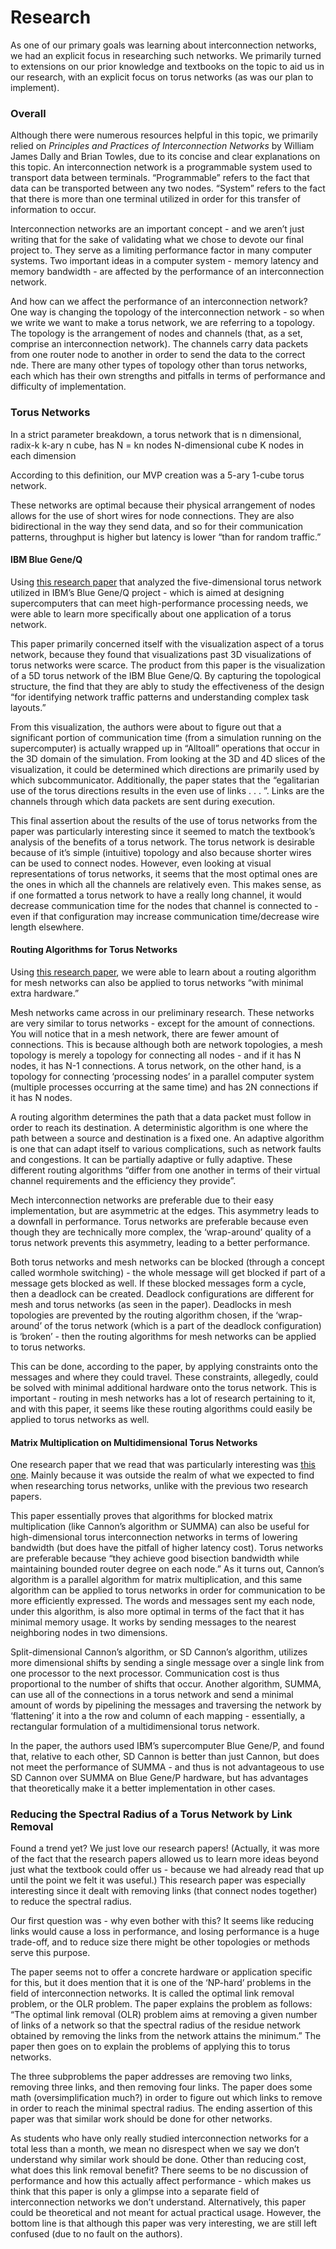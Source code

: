 # Research

As one of our primary goals was learning about interconnection networks, we had an explicit focus in researching such networks. We primarily turned to extensions on our prior knowledge and textbooks on the topic to aid us in our research, with an explicit focus on torus networks (as was our plan to implement).

### Overall
Although there were numerous resources helpful in this topic, we primarily relied on *Principles and Practices of Interconnection Networks* by William James Dally and Brian Towles, due to its concise and clear explanations on this topic.
An interconnection network is a programmable system used to transport data between terminals. “Programmable” refers to the fact that data can be transported between any two nodes. “System” refers to the fact that there is more than one terminal utilized in order for this transfer of information to occur.

Interconnection networks are an important concept - and we aren’t just writing that for the sake of validating what we chose to devote our final project to. They serve as a limiting performance factor in many computer systems. Two important ideas in a computer system - memory latency and memory bandwidth - are affected by the performance of an interconnection network.

And how can we affect the performance of an interconnection network? One way is changing the topology of the interconnection network - so when we write we want to make a torus network, we are referring to a topology. The topology is the arrangement of nodes and channels (that, as a set, comprise an interconnection network). The channels carry data packets from one router node to another in order to send the data to the correct nde. There are many other types of topology other than torus networks, each which has their own strengths and pitfalls in terms of performance and difficulty of implementation.

### Torus Networks
In a strict parameter breakdown, a torus network that is
	n dimensional,
	radix-k
	k-ary n cube,
has
	N = kn nodes
	N-dimensional cube
	K nodes in each dimension
  
According to this definition, our MVP creation was a 5-ary 1-cube torus network.

These networks are optimal because their physical arrangement of nodes allows for the use of short wires for node connections. They are also bidirectional in the way they send data, and so for their communication patterns, throughput is higher but latency is lower “than for random traffic.”

#### IBM Blue Gene/Q

Using [this research paper](http://www.idav.ucdavis.edu/~ki/publications/vpa2014.pdf) that analyzed the five-dimensional torus network utilized in IBM’s Blue Gene/Q project - which is aimed at designing supercomputers that can meet high-performance processing needs, we were able to learn more specifically about one application of a torus network.

This paper primarily concerned itself with the visualization aspect of a torus network, because they found that visualizations past 3D visualizations of torus networks were scarce. The product from this paper is the visualization of a 5D torus network of the IBM Blue Gene/Q. By capturing the topological structure, the find that they are ably to study the effectiveness of the design “for identifying network traffic patterns and understanding complex task layouts.”

From this visualization, the authors were about to figure out that a significant portion of communication time (from a simulation running on the supercomputer) is actually wrapped up in  “Alltoall” operations that occur in the 3D domain of the simulation. From looking at the 3D and 4D slices of the visualization, it could be determined which directions are primarily used by which subcommunicator. Additionally, the paper states that the “egalitarian use of the torus directions results in the even use of links . . . ”. Links are the channels through which data packets are sent during execution.

This final assertion about the results of the use of torus networks from the paper was particularly interesting since it seemed to match the textbook’s analysis of the benefits of a torus network. The torus network is desirable because of it’s simple (intuitive) topology and also because shorter wires can be used to connect nodes. However, even looking at visual representations of torus networks, it seems that the most optimal ones are the ones in which all the channels are relatively even. This makes sense, as if one formatted a torus network to have a really long channel, it would decrease communication time for the nodes that channel is connected to - even if that configuration may increase communication time/decrease wire length elsewhere.

#### Routing Algorithms for Torus Networks

Using [this research paper](http://spirit.cs.ucdavis.edu/pubs/conf/hipc-torus.pdf), we were able to learn about a routing algorithm for mesh networks can also be applied to torus networks “with minimal extra hardware.”

Mesh networks came across in our preliminary research. These networks are very similar to torus networks - except for the amount of connections. You will notice that in a mesh network, there are fewer amount of connections. This is because although both are network topologies, a mesh topology is merely a topology for connecting all nodes - and if it has N nodes, it has N-1 connections. A torus network, on the other hand, is a topology for connecting ‘processing nodes’ in a parallel computer system (multiple processes occurring at the same time) and has 2N connections if it has N nodes.

A routing algorithm determines the path that a data packet must follow in order to reach its destination. A deterministic algorithm  is one where the path between a source and destination is a fixed one. An adaptive algorithm is one that can adapt itself to various complications, such as network faults and congestions. It can be partially adaptive or fully adaptive. These different routing algorithms “differ from one another in terms of their virtual channel requirements and the efficiency they provide”.

Mech interconnection networks are preferable due to their easy implementation, but are asymmetric at the edges. This asymmetry leads to a downfall in performance. Torus networks are preferable because even though they are technically more complex, the ‘wrap-around’ quality of a torus network prevents this asymmetry, leading to a better performance. 

Both torus networks and mesh networks can be blocked (through a concept called wormhole switching) - the whole message will get blocked if part of a message gets blocked as well. If these blocked messages form a cycle, then a deadlock can be created. Deadlock configurations are different for mesh and torus networks (as seen in the paper). Deadlocks in mesh topologies are prevented by the routing algorithm chosen, if the ‘wrap-around’ of the torus network (which is a part of the deadlock configuration) is ‘broken’ - then the routing algorithms for mesh networks can be applied to torus networks.

This can be done, according to the paper, by applying constraints onto the messages and where they could travel. These constraints, allegedly, could be solved with minimal additional hardware onto the torus network. This is important - routing in mesh networks has a lot of research pertaining to it, and with this paper, it seems like these routing algorithms could easily be applied to torus networks as well.

#### Matrix Multiplication on Multidimensional Torus Networks

One research paper that we read that was particularly interesting was [this one](https://pdfs.semanticscholar.org/5d76/0f767a2372bc915e676b0a692fb8c7d6aa2f.pdf). Mainly because it was outside the realm of what we expected to find when researching torus networks, unlike with the previous two research papers.

This paper essentially proves that algorithms for blocked matrix multiplication (like Cannon’s algorithm or SUMMA) can also be useful for high-dimensional torus interconnection networks in terms of lowering bandwidth (but does have the pitfall of higher latency cost).
Torus networks are preferable because “they achieve good bisection bandwidth while maintaining bounded router degree on each node.” As it turns out, Cannon’s algorithm is a parallel algorithm for matrix multiplication, and this same algorithm can be applied to torus networks in order for communication to be more efficiently expressed. The words and messages sent my each node, under this algorithm, is also more optimal in terms of the fact that it has minimal memory usage. It works by sending messages to the nearest neighboring nodes in two dimensions.

Split-dimensional Cannon’s algorithm, or SD Cannon’s algorithm, utilizes more dimensional shifts by sending a single message over a single link from one processor to the next processor. Communication cost is thus proportional to the number of shifts that occur.
Another algorithm, SUMMA, can use all of the connections in a torus network and send a minimal amount of words by pipelining the messages and traversing the network by ‘flattening’ it into a the row and column of each mapping - essentially, a rectangular formulation of a multidimensional torus network.

In the paper, the authors used IBM’s supercomputer Blue Gene/P, and found that, relative to each other, SD Cannon is better than just Cannon, but does not meet the performance of SUMMA - and thus is not advantageous to use SD Cannon over SUMMA on Blue Gene/P hardware, but has advantages that theoretically make it a better implementation in other cases.

### Reducing the Spectral Radius of a Torus Network by Link Removal

Found a trend yet? We just love our research papers! (Actually, it was more of the fact that the research papers allowed us to learn more ideas beyond just what the textbook could offer us - because we had already read that up until the point we felt it was useful.)
This research paper was especially interesting since it dealt with removing links (that connect nodes together) to reduce the spectral radius.

Our first question was - why even bother with this? It seems like reducing links would cause a loss in performance, and losing performance is a huge trade-off, and to reduce size there might be other topologies or methods serve this purpose.

The paper seems not to offer a concrete hardware or application specific for this, but it does mention that it is one of the ‘NP-hard’ problems in the field of interconnection networks. It is called the optimal link removal problem, or the OLR problem. The paper explains the problem as follows: “The optimal link removal (OLR) problem aims at removing a given number of links of a network so that the spectral radius of the residue network obtained by removing the links from the network attains the minimum.” The paper then goes on to explain the problems of applying this to torus networks. 

The three subproblems the paper addresses are removing two links, removing three links, and then removing four links. The paper does some math (oversimplification much?) in order to figure out which links to remove in order to reach the minimal spectral radius. The ending assertion of this paper was that similar work should be done for other networks.

As students who have only really studied interconnection networks for a total less than a month, we mean no disrespect when we say we don’t understand why similar work should be done. Other than reducing cost, what does this link removal benefit? There seems to be no discussion of performance and how this actually affect performance - which makes us think that this paper is only a glimpse into a separate field of interconnection networks we don’t understand. Alternatively, this paper could be theoretical and not meant for actual practical usage. However, the bottom line is that although this paper was very interesting, we are still left confused (due to no fault on the authors).

